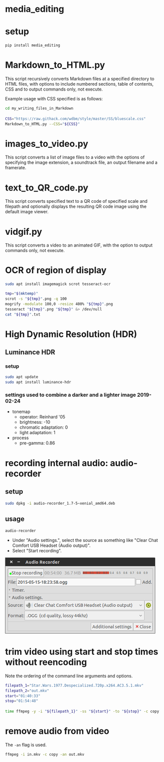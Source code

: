 # media_editing

# setup

```Bash
pip install media_editing
```

# Markdown_to_HTML.py

This script recursively converts Markdown files at a specified directory to HTML files, with options to include numbered sections, table of contents, CSS and to output commands only, not execute.

Example usage with CSS specified is as follows:

```Bash
cd my_writing_files_in_Markdown

CSS="https://raw.githack.com/wdbm/style/master/SS/bluescale.css"
Markdown_to_HTML.py --CSS="${CSS}"
```

# images_to_video.py

This script converts a list of image files to a video with the options of specifying the image extension, a soundtrack file, an output filename and a framerate.

# text_to_QR_code.py

This script converts specified text to a QR code of specified scale and filepath and optionally displays the resulting QR code image using the default image viewer.

# vidgif.py

This script converts a video to an animated GIF, with the option to output commands only, not execute.

# OCR of region of display

```Bash
sudo apt install imagemagick scrot tesseract-ocr
```

```Bash
tmp="$(mktemp)"
scrot -s "${tmp}".png -q 100 
mogrify -modulate 100,0 -resize 400% "${tmp}".png 
tesseract "${tmp}".png "${tmp}" &> /dev/null
cat "${tmp}".txt
```

# High Dynamic Resolution (HDR)

## Luminance HDR

### setup

```Bash
sudo apt update
sudo apt install luminance-hdr
```

### settings used to combine a darker and a lighter image 2019-02-24

- tonemap
    - operator: Reinhard '05
    - brightness: -10
    - chromatic adaptation: 0
    - light adaptation: 1
- process
    - pre-gamma: 0.86

# recording internal audio: audio-recorder

## setup

```Bash
sudo dpkg -i audio-recorder_1.7-5~xenial_amd64.deb
```

## usage

```Bash
audio-recorder
```

- Under "Audio settings.", select the source as something like "Clear Chat Comfort USB Headset (Audio output)".
- Select "Start recording".

![](https://raw.githubusercontent.com/wdbm/media_editing/master/media/Audio_Recorder.png)

# trim video using start and stop times without reencoding

Note the ordering of the command line arguments and options.

```Bash
filepath_1="Star.Wars.1977.Despecialized.720p.x264.AC3.5.1.mkv"
filepath_2="out.mkv"
start="01:40:33"
stop="01:54:48"

time ffmpeg -y -i "${filepath_1}" -ss "${start}" -to "${stop}" -c copy "${filepath_2}"
```

# remove audio from video

The `-an` flag is used.

```Bash
ffmpeg -i in.mkv -c copy -an out.mkv
```
